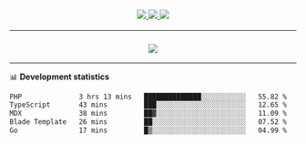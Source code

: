 <h3 align="center">
  <a href="https://github.com/hwalker928">
      <img src="https://img.shields.io/github/followers/hwalker928?label=Followers&style=for-the-badge&color=lightblue">
  </a>
  <a href="https://harryw.link/discord" alt="Discord">
      <img src="https://img.shields.io/discord/738451951758606336?label=discord&style=for-the-badge&color=lightblue"/>
  </a>
  <a href="https://harryw.link/sparked" alt="Sparked Host">
      <img src="https://img.shields.io/static/v1?label=Sponsor&message=Sparked%20Host&color=yellow&style=for-the-badge"/>
  </a>
</h3>

<hr>


<h3 align="center">
  <a href="https://github.com/hwalker928">
      <img src="https://github-profile-trophy.vercel.app/?username=hwalker928&no-bg=true&no-frame=true">
  </a>
</h3>


<hr>

📊 **Development statistics**

<!--START_SECTION:waka-->

```txt
PHP              3 hrs 13 mins   ██████████████░░░░░░░░░░░   55.82 %
TypeScript       43 mins         ███░░░░░░░░░░░░░░░░░░░░░░   12.65 %
MDX              38 mins         ██▓░░░░░░░░░░░░░░░░░░░░░░   11.09 %
Blade Template   26 mins         ██░░░░░░░░░░░░░░░░░░░░░░░   07.52 %
Go               17 mins         █▒░░░░░░░░░░░░░░░░░░░░░░░   04.99 %
```

<!--END_SECTION:waka-->
